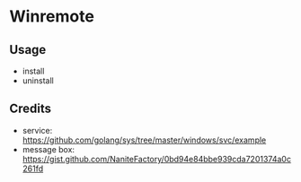 # Winremote

## Usage
- install
- uninstall

## Credits
- service: https://github.com/golang/sys/tree/master/windows/svc/example
- message box: https://gist.github.com/NaniteFactory/0bd94e84bbe939cda7201374a0c261fd